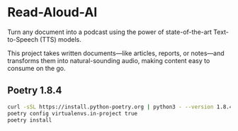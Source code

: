 # Read-Aloud-AI

Turn any document into a podcast using the power of state-of-the-art Text-to-Speech (TTS) models.

This project takes written documents—like articles, reports, or notes—and transforms them into natural-sounding audio, making content easy to consume on the go.

## Poetry 1.8.4

```bash
curl -sSL https://install.python-poetry.org | python3 - --version 1.8.4
poetry config virtualenvs.in-project true
poetry install
```
